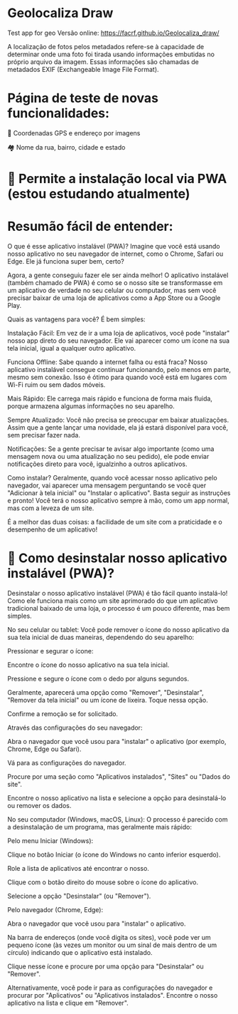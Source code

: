 # Geolocaliza Draw
Test app for geo 
Versão online: https://facrf.github.io/Geolocaliza_draw/

A localização de fotos pelos metadados refere-se à capacidade de determinar onde uma foto foi tirada usando informações embutidas no próprio arquivo da imagem. Essas informações são chamadas de metadados EXIF (Exchangeable Image File Format).

# Página de teste de novas funcionalidades:

📍 Coordenadas GPS e endereço por imagens

🏘️ Nome da rua, bairro, cidade e estado

# 🔧 Permite a instalação local via PWA (estou estudando atualmente)
# Resumão fácil de entender:

O que é esse aplicativo instalável (PWA)?
Imagine que você está usando nosso aplicativo no seu navegador de internet, como o Chrome, Safari ou Edge. Ele já funciona super bem, certo?

Agora, a gente conseguiu fazer ele ser ainda melhor! O aplicativo instalável (também chamado de PWA) é como se o nosso site se transformasse em um aplicativo de verdade no seu celular ou computador, mas sem você precisar baixar de uma loja de aplicativos como a App Store ou a Google Play.

Quais as vantagens para você?
É bem simples:

Instalação Fácil: Em vez de ir a uma loja de aplicativos, você pode "instalar" nosso app direto do seu navegador. Ele vai aparecer como um ícone na sua tela inicial, igual a qualquer outro aplicativo.

Funciona Offline: Sabe quando a internet falha ou está fraca? Nosso aplicativo instalável consegue continuar funcionando, pelo menos em parte, mesmo sem conexão. Isso é ótimo para quando você está em lugares com Wi-Fi ruim ou sem dados móveis.

Mais Rápido: Ele carrega mais rápido e funciona de forma mais fluida, porque armazena algumas informações no seu aparelho.

Sempre Atualizado: Você não precisa se preocupar em baixar atualizações. Assim que a gente lançar uma novidade, ela já estará disponível para você, sem precisar fazer nada.

Notificações: Se a gente precisar te avisar algo importante (como uma mensagem nova ou uma atualização no seu pedido), ele pode enviar notificações direto para você, igualzinho a outros aplicativos.

Como instalar?
Geralmente, quando você acessar nosso aplicativo pelo navegador, vai aparecer uma mensagem perguntando se você quer "Adicionar à tela inicial" ou "Instalar o aplicativo". Basta seguir as instruções e pronto! Você terá o nosso aplicativo sempre à mão, como um app normal, mas com a leveza de um site.

É a melhor das duas coisas: a facilidade de um site com a praticidade e o desempenho de um aplicativo!





# 🔧 Como desinstalar nosso aplicativo instalável (PWA)?
Desinstalar o nosso aplicativo instalável (PWA) é tão fácil quanto instalá-lo! Como ele funciona mais como um site aprimorado do que um aplicativo tradicional baixado de uma loja, o processo é um pouco diferente, mas bem simples.

No seu celular ou tablet:
Você pode remover o ícone do nosso aplicativo da sua tela inicial de duas maneiras, dependendo do seu aparelho:

Pressionar e segurar o ícone:

Encontre o ícone do nosso aplicativo na sua tela inicial.

Pressione e segure o ícone com o dedo por alguns segundos.

Geralmente, aparecerá uma opção como "Remover", "Desinstalar", "Remover da tela inicial" ou um ícone de lixeira. Toque nessa opção.

Confirme a remoção se for solicitado.

Através das configurações do seu navegador:

Abra o navegador que você usou para "instalar" o aplicativo (por exemplo, Chrome, Edge ou Safari).

Vá para as configurações do navegador.

Procure por uma seção como "Aplicativos instalados", "Sites" ou "Dados do site".

Encontre o nosso aplicativo na lista e selecione a opção para desinstalá-lo ou remover os dados.

No seu computador (Windows, macOS, Linux):
O processo é parecido com a desinstalação de um programa, mas geralmente mais rápido:

Pelo menu Iniciar (Windows):

Clique no botão Iniciar (o ícone do Windows no canto inferior esquerdo).

Role a lista de aplicativos até encontrar o nosso.

Clique com o botão direito do mouse sobre o ícone do aplicativo.

Selecione a opção "Desinstalar" (ou "Remover").

Pelo navegador (Chrome, Edge):

Abra o navegador que você usou para "instalar" o aplicativo.

Na barra de endereços (onde você digita os sites), você pode ver um pequeno ícone (às vezes um monitor ou um sinal de mais dentro de um círculo) indicando que o aplicativo está instalado.

Clique nesse ícone e procure por uma opção para "Desinstalar" ou "Remover".

Alternativamente, você pode ir para as configurações do navegador e procurar por "Aplicativos" ou "Aplicativos instalados". Encontre o nosso aplicativo na lista e clique em "Remover".
